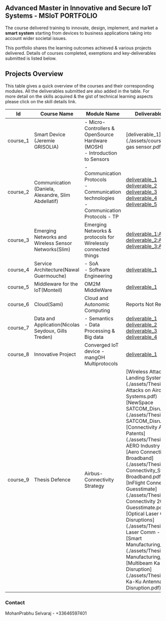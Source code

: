 ## Advanced Master in Innovative and Secure IoT Systems - MSIoT PORTFOLIO

The course delivered training to innovate, design, implement, and market a **smart system** starting from devices to business applications taking into account wider societal issues.

This portfolio shares the learning outcomes achieved & various projects delivered. Details of courses completed, exemptions and key-deliverables submitted is listed below.

## Projects Overview

This table gives a quick overview of the courses and their corresponding modules. All the deliverables submitted are also added in the table. For more detail on the skills acquired & the gist of technical learning aspects please click on the skill details link.

|Id|Course Name|Module Name|Deliverables Submitted|Skills Analysis|
|------|------|------|------|-----|
|course_1|Smart Device<br>(Jeremie GRISOLIA)|- Micro-Controllers & OpenSource Hardware (MOSH)<br>- Introduction to Sensors|[deliverable_1](./assets/course1/Datasheet - gas sensor.pdf)|[Skills Analysis](./course1.md)|
|course_2|Communication<br>(Daniela, Alexandre, Slim Abdellatif)|- Communication Protocols<br>- Communication technologies<br>- Communication Protocols - TP|[deliverable_1](./assets/course2/course_2_1_2_Report.pdf)<br>[deliverable_2](./assets/course2/course_2_1_1_Presentation.pdf)<br>[deliverable_3](./assets/course2/course_2_2.pdf)<br>[deliverable_4](./assets/course2/course_2_3.pdf)<br>[deliverable_5](./assets/course2/course_2_4.pdf)|[Skills Analysis](./course2.md)|
|course_3|Emerging Networks and Wireless Sensor Networks(Slim)|Emerging Networks & protocols for Wirelessly connected things|[deliverable_1:Answer_1](./assets/course3/SDN_Ans_1.pdf)<br>[deliverable_2:Answer_2](./assets/course3/SDN_Ans_2.pdf)<br>[deliverable_3:Answer_3](./assets/course3/SDN_Ans_3.pdf)|[Skills Analysis](./course3.md)|
|course_4|Service Architecture(Nawal Guermouche)|- SoA<br>- Software Engineering|[deliverable_1](./assets/course4/course_4_1.pdf)|[Skills Analysis](./course4.md)|
|course_5|Middleware for the IoT(Monteil)|OM2M MiddleWare|[deliverable_1](./assets/course5/course_5.pdf)|[Skills Analysis](./course5a.md)|
|course_6|Cloud(Sami)|Cloud and Autonomic Computing|Reports Not Required|[Skills Analysis](./course6.md)|
|course_7|Data and Application(Nicolas Seydoux, Gills Treden)|- Semantics<br>- Data Processing & Big data|[deliverable_1](./assets/course7/course_7_1.pdf)<br>[deliverable_2](./assets/course7/course_7_2.pdf)<br>[deliverable_3](./assets/course7/global-tem.Rmd)<br>[deliverable_4](./assets/course7/climate-change-earth-surface-temperature-data.zip)|[semantics_Skill Analysis](./course7a.md)<br>[bigdata_Skill Analysis](./course7b.md)|
|course_8|Innovative Project|Converged IoT device - mangOH Multiprotocols|[deliverable_1](./assets/course9/course_9_1.pdf)|[Skills Analysis](./course9a.md)|
|course_9|Thesis Defence|Airbus-Connectivity Strategy|[Wireless Attacks on Aircraft Landing Systems](./assets/Thesis/1_Wireless Attacks on Aircraft Landing Systems.pdf)<br>[NewSpace SATCOM_Disruptions](./assets/Thesis/2_NewSpace SATCOM_Disruptions.pdf)<br>[Connectivity AERO Industry Patents](./assets/Thesis/3_Connectivity AERO Industry Patents.xlsx)<br>[Aero Connectivity_Swift Broadband](./assets/Thesis/4_Aero Connectivity_Swift Broadband.pdf)<br>[InFlight Connectivity 2025 Guesstimate](./assets/Thesis/5_InFlight Connectivity 2025 Guesstimate.pdf)<br>[Optical Laser Comm - Disruptions](./assets/Thesis/6_Optical Laser Comm - Disruptions.pdf)<br>[Smart Manufacturing_Disruptions](./assets/Thesis/7_Smart Manufacturing_Disruptions.pdf)<br>[Multibeam Ka-Ku Antenna- Disruption](./assets/Thesis/8_Multibeam Ka-Ku Antenna- Disruption.pdf)|[Airbus_JD](./assets/Thesis/Airbus_JobDesc.pdf)|

### Contact
MohanPrabhu Selvaraj - +33646597401
